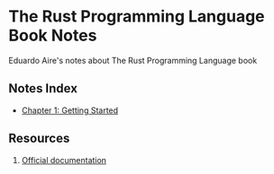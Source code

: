 # The Rust Programming Language Book Notes

Eduardo Aire's notes about The Rust Programming Language book

## Notes Index

- [Chapter 1: Getting Started](./notes/01-getting-started)

## Resources

1. [Official documentation](https://www.rust-lang.org/learn)